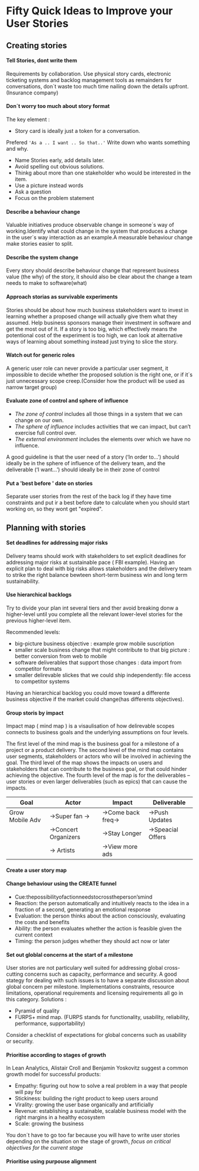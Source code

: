 # Fifty Quick Ideas to Improve your User Stories

## Creating stories

#### Tell Stories, dont write them 
Requirements by collaboration. Use physical story cards, electronic ticketing systems and backlog management tools as remainders for conversations, don´t waste too much time nailing down the details upfront.
(Insurance company)

#### Don´t worry too much about story format
The key element :
- Story card is ideally just a token for a conversation.

Prefered ` 'As a .. I want .. So that..' ` Write down who wants something and why.
 
 - Name Stories early, add details later.
 - Avoid spelling out obvious solutions.
 - Thinkg about more than one stakeholder who would be interested in the item.
 - Use a picture instead words
 - Ask a question
 - Focus on the problem statement
 
#### Describe a behaviour change
Valuable initiatives produce observable change in someone´s way of working.Identify what could change in the system that produces a change in the user´s way interaction as an example.A measurable behaviour change make stories easier to split.

#### Describe the system change
Every story should describe behaviour change that represent business value (the why) of the story, it should also be clear about the change a team needs to make to software(what)
 
#### Approach storias as survivable experiments
Stories should be about how much business stakeholders want to invest in learning whether a proposed change will actually give them what they assumed. Help business sponsors manage their investment in software and get the most out of it. 
If a story is too big, which effectively means the potentional cost of the experiment is too high, we can look at alternative ways of learning about something instead just trying to slice the story.

#### Watch out for generic roles
A generic user role can never provide a particular user segment, it impossible to decide whether the proposed solution is the right one, or if it´s just unnecessary scope creep.(Consider how the product will be used as narrow target group)

#### Evaluate zone of control and sphere of influence
- _The zone of control_ includes all those things in a system that we can change on our own.
- _The sphere of influence_ includes activities that we can impact, but can’t exercise full control over.
- _The external environment_ includes the elements over which we have no influence.

A good guideline is that the user need of a story (‘In order to…’) should ideally be in the sphere of influence of the delivery team, and the deliverable (‘I want…’) should ideally be in their zone of control

#### Put a 'best before ' date on stories
Separate user stories from the rest of the back log if they have time constraints and put ir a best before date to calculate when you should start working on, so they wont get "expired".

## Planning with stories

#### Set deadlines for addressing major risks
Delivery teams should work with stakeholders to set explicit deadlines for addressing major risks at sustainable pace ( FBI example). Having an explicit plan to deal with big risks allows stakeholders and the delivery team to strike the right balance bewteen short-term business win and long term sustainability.

#### Use hierarchical backlogs
Try to divide your plan int several tiers and ther avoid breaking donw a higher-level until you complete all the relevant lower-level stories for the previous higher-level item.

Recommended levels:
 - big-picture business objective : example grow mobile suscription
 - smaller scale business change that might contribute to that big picture : better conversion from web to mobile
 - software deliverables that support those changes : data import from competitor formats
 - smaller delirevable slickes that we could ship independently: file access to competitor systems
 
Having an hierarchical backlog you could move toward a differente business objective if the market could change(has differents objectives).

#### Group storis by impact

Impact map ( mind map ) is a visaulisation of how delirevable scopes connects to business goals and the underlying assumptions on four levels.

The first level of the mind map is the business goal for a milestone of a project or a product delivery. The second level of the mind map contains user segments, stakeholders or actors who will be involved in achieving the goal. The third level of the map shows the impacts on users and stakeholders that can contribute to the business goal, or that could hinder achieving the objective. The fourth level of the map is for the deliverables – user stories or even larger deliverables (such as epics) that can cause the impacts.

| Goal                | Actor                 | Impact             | Deliverable       |
|--------             | --------------------- | ------------------ | ----------------- |
| Grow Mobile Adv  	  | ->Super fan	       -> | ->Come back freq-> | ->Push Updates    |
|                     | ->Concert Organizers  | ->Stay Longer      | ->Speacial Offers | 
|                     | -> Artists            | ->View more ads    |                   | 

#### Create a user story map 

#### Change behaviour using the CREATE funnel
 
 - Cue:thepossibilityofactionneedstocrosstheperson’smind
 - Reaction: the person automatically and intuitively reacts to the idea in a fraction of a second, generating an emotional response
 - Evaluation: the person thinks about the action consciously, evaluating the costs and benefits
 - Ability: the person evaluates whether the action is feasible given the current context
 - Timing: the person judges whether they should act now or later

#### Set out globlal concerns at the start of a milestone

User stories are not particulary well suited for addressing global cross-cutting concerns such as capacity, performance and security.
A good stategy for dealing with such issues is to have a separate discussion about global concern per milestone. 
Implementations constraints, resource limitations, operational requirements and licensing requirements all go in this category.
Solutions :
 - Pyramid of quality
 -  FURPS+ mind map. (FURPS stands for functionality, usability, reliability, performance, supportability)

Consider a checklist of expectations for global concerns such as usability or security.

#### Prioritise according to stages of growth

 In Lean Analytics, Alistair Croll and Benjamin Yoskovitz suggest a common growth model for successful products:
 - Empathy: figuring out how to solve a real problem in a way that people will pay for 
 - Stickiness: building the right product to keep users around
 - Virality: growing the user base organically and artificially
 - Revenue: establishing a sustainable, scalable business model with the right margins in a healthy ecosystem
 - Scale: growing the business

You don´t have to go too far because you will have to write user stories depending on the situation on the stage of growth, _focus on critical objectives for the current stage_

#### Prioritise using purpouse alignment




 
